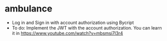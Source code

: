# ambulance

- Log in and Sign in with account authorization using Bycript
- To do: Implement the JWT with the account authorization. You can learn it in https://www.youtube.com/watch?v=mbsmsi7l3r4
